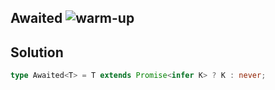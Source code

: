 ## Awaited <img src="https://img.shields.io/badge/-easy-7aad0c" alt="warm-up"/>

## Solution

```ts
type Awaited<T> = T extends Promise<infer K> ? K : never;
```
